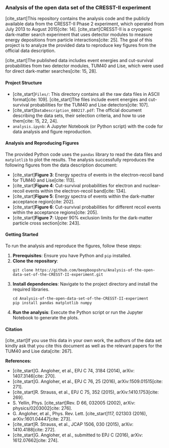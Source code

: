 ### Analysis of the open data set of the CRESST-II experiment

[cite\_start]This repository contains the analysis code and the publicly available data from the CRESST-II Phase 2 experiment, which operated from July 2013 to August 2015[cite: 14]. [cite\_start]CRESST-II is a cryogenic dark-matter search experiment that uses detector modules to measure energy depositions from particle interactions[cite: 25]. The goal of this project is to analyze the provided data to reproduce key figures from the official data description.

[cite\_start]The published data includes event energies and cut-survival probabilities from two detector modules, TUM40 and Lise, which were used for direct dark-matter searches[cite: 15, 28].

#### Project Structure

  * [cite\_start]`Files/`: This directory contains all the raw data files in ASCII format[cite: 109]. [cite\_start]The files include event energies and cut-survival probabilities for the TUM40 and Lise detectors[cite: 107].
  * [cite\_start]`DataDescription_080217.pdf`: The official document describing the data sets, their selection criteria, and how to use them[cite: 15, 22, 24].
  * `analysis.ipynb`: A Jupyter Notebook (or Python script) with the code for data analysis and figure reproduction.

#### Analysis and Reproducing Figures

The provided Python code uses the `pandas` library to read the data files and `matplotlib` to plot the results. The analysis successfully reproduces the following figures from the data description document:

  * [cite\_start]**Figure 3**: Energy spectra of events in the electron-recoil band for TUM40 and Lise[cite: 113].
  * [cite\_start]**Figure 4**: Cut-survival probabilities for electron and nuclear-recoil events within the electron-recoil band[cite: 134].
  * [cite\_start]**Figure 5**: Energy spectra of events within the dark-matter acceptance region[cite: 202].
  * [cite\_start]**Figure 6**: Cut-survival probabilities for different recoil events within the acceptance regions[cite: 205].
  * [cite\_start]**Figure 7**: Upper 90% exclusion limits for the dark-matter particle cross section[cite: 243].

#### Getting Started

To run the analysis and reproduce the figures, follow these steps:

1.  **Prerequisites**: Ensure you have Python and `pip` installed.
2.  **Clone the repository**:
    ```
    git clone https://github.com/beepboopshru/Analysis-of-the-open-data-set-of-the-CRESST-II-experiment.git
    ```
3.  **Install dependencies**: Navigate to the project directory and install the required libraries.
    ```
    cd Analysis-of-the-open-data-set-of-the-CRESST-II-experiment
    pip install pandas matplotlib numpy
    ```
4.  **Run the analysis**: Execute the Python script or run the Jupyter Notebook to generate the plots.

#### Citation

[cite\_start]If you use this data in your own work, the authors of the data set kindly ask that you cite this document as well as the relevant papers for the TUM40 and Lise data[cite: 267].

**References:**

  * [cite\_start]G. Angloher, et al., EPJ C 74, 3184 (2014), arXiv: 1407.3146[cite: 270].
  * [cite\_start]G. Angloher, et al., EPJ C 76, 25 (2016), arXiv:1509.01515[cite: 271].
  * [cite\_start]R. Strauss, et al., EPJ C 75, 352 (2015), arXiv:1410.1753[cite: 269].
  * S. Yellin, Phys. [cite\_start]Rev. D 66, 032005 (2002), arXiv: physics/0203002[cite: 276].
  * G. Angloher, et al., Phys. Rev. Lett. [cite\_start]117, 021303 (2016), arXiv:1601.04447[cite: 273].
  * [cite\_start]R. Strauss, et al., JCAP 1506, 030 (2015), arXiv: 1410.4188[cite: 272].
  * [cite\_start]G. Angloher, et al., submitted to EPJ C (2016), arXiv: 1612.07662[cite: 274].
